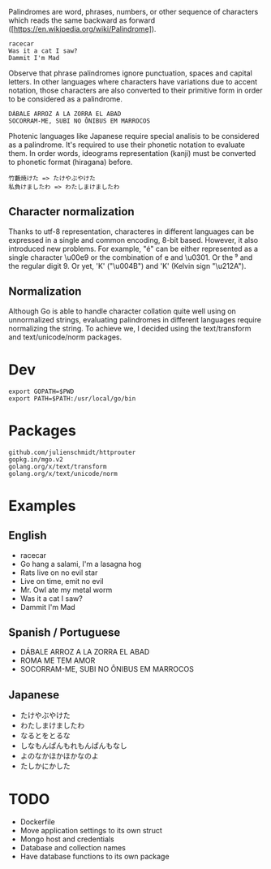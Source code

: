 Palindromes are word, phrases, numbers, or other sequence of characters 
which reads the same backward as forward ([https://en.wikipedia.org/wiki/Palindrome]).

    racecar
    Was it a cat I saw?
    Dammit I'm Mad

Observe that phrase palindromes ignore punctuation, spaces and capital letters. In other languages where characters have variations due to accent notation, those characters are also converted to their primitive form in order to be considered as a palindrome.

	DÁBALE ARROZ A LA ZORRA EL ABAD
	SOCORRAM-ME, SUBI NO ÔNIBUS EM MARROCOS

Photenic languages like Japanese require special analisis to be considered as a palindrome. It's required to use their phonetic notation to evaluate them. In order words, ideograms representation (kanji) must be converted to phonetic format (hiragana) before.

	竹藪焼けた => たけやぶやけた
	私負けましたわ => わたしまけましたわ

## Character normalization
Thanks to utf-8 representation, characteres in different languages can
be expressed in a single and common encoding, 8-bit based.
However, it also introduced new problems. For example, "é" can be 
either represented as a single character \u00e9 or the combination of
e and \u0301. Or the ⁹ and the regular digit 9. Or yet, 'K' ("\u004B") 
and 'K' (Kelvin sign "\u212A").

## Normalization
Although Go is able to handle character collation quite well using on
unnormalized strings, evaluating palindromes in different languages
require normalizing the string. To achieve we, I decided using the 
text/transform and text/unicode/norm packages.

# Dev
```
export GOPATH=$PWD
export PATH=$PATH:/usr/local/go/bin
```

# Packages

    github.com/julienschmidt/httprouter
    gopkg.in/mgo.v2
    golang.org/x/text/transform
    golang.org/x/text/unicode/norm

# Examples
## English
* racecar
* Go hang a salami, I'm a lasagna hog
* Rats live on no evil star
* Live on time, emit no evil
* Mr. Owl ate my metal worm
* Was it a cat I saw?
* Dammit I'm Mad

## Spanish / Portuguese
* DÁBALE ARROZ A LA ZORRA EL ABAD
* ROMA ME TEM AMOR
* SOCORRAM-ME, SUBI NO ÔNIBUS EM MARROCOS

## Japanese
* たけやぶやけた
* わたしまけましたわ
* なるとをとるな
* しなもんぱんもれもんぱんもなし
* よのなかほかほかなのよ
* たしかにかした

# TODO
* Dockerfile
* Move application settings to its own struct
 * Mongo host and credentials
 * Database and collection names
* Have database functions to its own package
